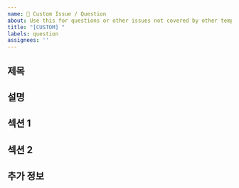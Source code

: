 ```yaml
---
name: 📄 Custom Issue / Question
about: Use this for questions or other issues not covered by other templates.
title: "[CUSTOM] "
labels: question
assignees: ''
---
```


## 제목

## 설명

## 섹션 1

## 섹션 2

## 추가 정보